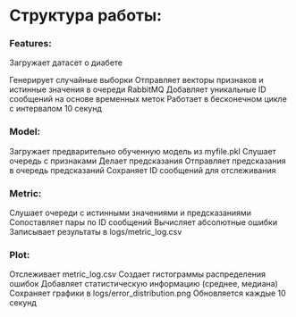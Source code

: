 # Структура работы: 


### Features:
Загружает датасет о диабете

Генерирует случайные выборки
Отправляет векторы признаков и истинные значения в очереди RabbitMQ
Добавляет уникальные ID сообщений на основе временных меток
Работает в бесконечном цикле с интервалом 10 секунд

### Model:

Загружает предварительно обученную модель из myfile.pkl
Слушает очередь с признаками
Делает предсказания
Отправляет предсказания в очередь предсказаний
Сохраняет ID сообщений для отслеживания

### Metric:

Слушает очереди с истинными значениями и предсказаниями
Сопоставляет пары по ID сообщений
Вычисляет абсолютные ошибки
Записывает результаты в logs/metric_log.csv

### Plot:

Отслеживает metric_log.csv
Создает гистограммы распределения ошибок
Добавляет статистическую информацию (среднее, медиана)
Сохраняет графики в logs/error_distribution.png
Обновляется каждые 10 секунд
